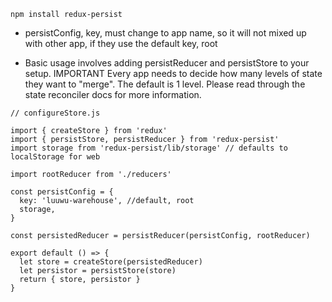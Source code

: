 ```
npm install redux-persist
```
* persistConfig, key, must change to app name, so it will not mixed up with other app, if they use the default key, root

* Basic usage involves adding persistReducer and persistStore to your setup. IMPORTANT Every app needs to decide how many levels of state they want to "merge". The default is 1 level. Please read through the state reconciler docs for more information.
```
// configureStore.js

import { createStore } from 'redux'
import { persistStore, persistReducer } from 'redux-persist'
import storage from 'redux-persist/lib/storage' // defaults to localStorage for web

import rootReducer from './reducers'

const persistConfig = {
  key: 'luuwu-warehouse', //default, root
  storage,
}

const persistedReducer = persistReducer(persistConfig, rootReducer)

export default () => {
  let store = createStore(persistedReducer)
  let persistor = persistStore(store)
  return { store, persistor }
}
```